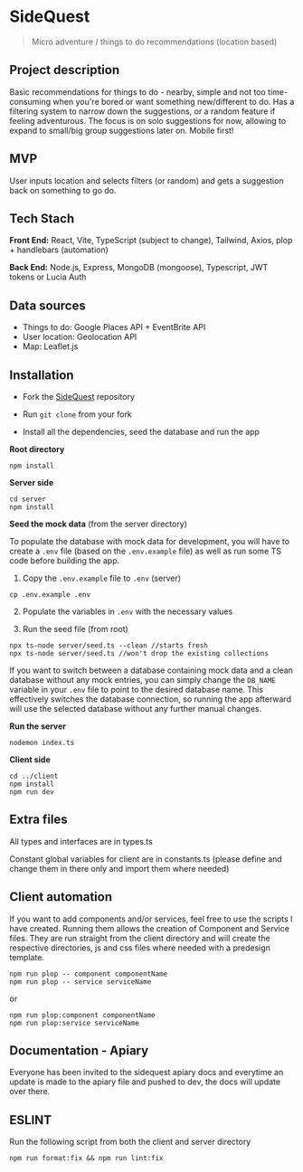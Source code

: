 # SideQuest
> Micro adventure / things to do recommendations (location based)

## Project description
Basic recommendations for things to do - nearby, simple and not too time-consuming when you're bored or want something new/different to do. Has a filtering system to narrow down the suggestions, or a random feature if feeling adventurous. The focus is on solo suggestions for now, allowing to expand to small/big group suggestions later on. Mobile first!

## MVP
User inputs location and selects filters (or random) and gets a suggestion back on something to go do.

## Tech Stach
**Front End:** React, Vite, TypeScript (subject to change), Tailwind, Axios, plop + handlebars (automation)

**Back End:** Node.js, Express, MongoDB (mongoose), Typescript, JWT tokens or Lucia Auth

## Data sources
- Things to do: Google Places API + EventBrite API
- User location: Geolocation API
- Map: Leaflet.js


## Installation
- Fork the [SideQuest](https://github.com/luanadefourny/sidequest) repository

- Run `git clone` from your fork

- Install all the dependencies, seed the database and run the app

**Root directory**

```
npm install
```
**Server side**
```
cd server
npm install
```
**Seed the mock data** (from the server directory)


To populate the database with mock data for development, you will have to create a `.env` file (based on the `.env.example` file) as well as run some TS code before building the app.

1. Copy the `.env.example` file to `.env` (server)
```
cp .env.example .env
```
2. Populate the variables in `.env` with the necessary values

3. Run the seed file (from root)
```
npx ts-node server/seed.ts --clean //starts fresh
npx ts-node server/seed.ts //won't drop the existing collections
```

If you want to switch between a database containing mock data and a clean database without any mock entries, you can simply change the `DB_NAME` variable in your `.env` file to point to the desired database name. This effectively switches the database connection, so running the app afterward will use the selected database without any further manual changes.
</file>

**Run the server**
```
nodemon index.ts
```
**Client side**
```
cd ../client
npm install
npm run dev
```

## Extra files
All types and interfaces are in types.ts

Constant global variables for client are in constants.ts (please define and change them in there only and import them where needed)

## Client automation
If you want to add components and/or services, feel free to use the scripts I have created. Running them allows the creation of Component and Service files. They are run straight from the client directory and will create the respective directories, js and css files where needed with a predesign template.
```
npm run plop -- component componentName
npm run plop -- service serviceName
```

or

```
npm run plop:component componentName
npm run plop:service serviceName
```

## Documentation - Apiary
Everyone has been invited to the sidequest apiary docs and everytime an update is made to the apiary file and pushed to dev, the docs will update over there.

## ESLINT
Run the following script from both the client and server directory

`npm run format:fix && npm run lint:fix`